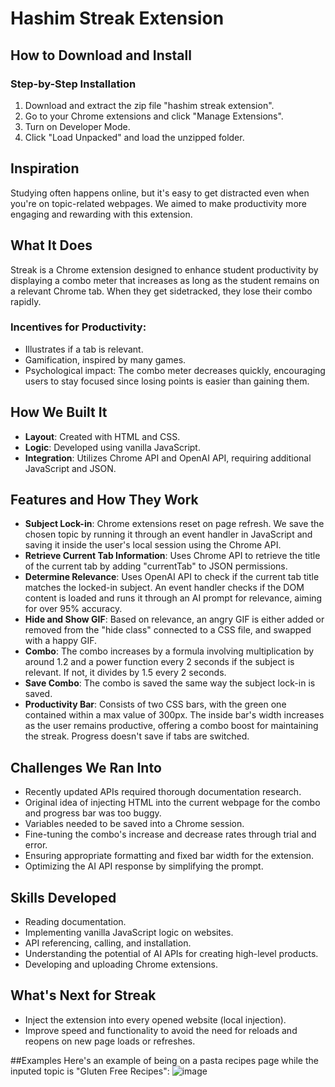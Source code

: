 # Hashim Streak Extension

## How to Download and Install

### Step-by-Step Installation
1. Download and extract the zip file "hashim streak extension".
2. Go to your Chrome extensions and click "Manage Extensions".
3. Turn on Developer Mode.
4. Click "Load Unpacked" and load the unzipped folder.

## Inspiration
Studying often happens online, but it's easy to get distracted even when you're on topic-related webpages. We aimed to make productivity more engaging and rewarding with this extension.

## What It Does
Streak is a Chrome extension designed to enhance student productivity by displaying a combo meter that increases as long as the student remains on a relevant Chrome tab. When they get sidetracked, they lose their combo rapidly.

### Incentives for Productivity:
- Illustrates if a tab is relevant.
- Gamification, inspired by many games.
- Psychological impact: The combo meter decreases quickly, encouraging users to stay focused since losing points is easier than gaining them.

## How We Built It
- **Layout**: Created with HTML and CSS.
- **Logic**: Developed using vanilla JavaScript.
- **Integration**: Utilizes Chrome API and OpenAI API, requiring additional JavaScript and JSON.

## Features and How They Work
- **Subject Lock-in**: Chrome extensions reset on page refresh. We save the chosen topic by running it through an event handler in JavaScript and saving it inside the user's local session using the Chrome API.
- **Retrieve Current Tab Information**: Uses Chrome API to retrieve the title of the current tab by adding "currentTab" to JSON permissions.
- **Determine Relevance**: Uses OpenAI API to check if the current tab title matches the locked-in subject. An event handler checks if the DOM content is loaded and runs it through an AI prompt for relevance, aiming for over 95% accuracy.
- **Hide and Show GIF**: Based on relevance, an angry GIF is either added or removed from the "hide class" connected to a CSS file, and swapped with a happy GIF.
- **Combo**: The combo increases by a formula involving multiplication by around 1.2 and a power function every 2 seconds if the subject is relevant. If not, it divides by 1.5 every 2 seconds.
- **Save Combo**: The combo is saved the same way the subject lock-in is saved.
- **Productivity Bar**: Consists of two CSS bars, with the green one contained within a max value of 300px. The inside bar's width increases as the user remains productive, offering a combo boost for maintaining the streak. Progress doesn't save if tabs are switched.

## Challenges We Ran Into
- Recently updated APIs required thorough documentation research.
- Original idea of injecting HTML into the current webpage for the combo and progress bar was too buggy.
- Variables needed to be saved into a Chrome session.
- Fine-tuning the combo's increase and decrease rates through trial and error.
- Ensuring appropriate formatting and fixed bar width for the extension.
- Optimizing the AI API response by simplifying the prompt.

## Skills Developed
- Reading documentation.
- Implementing vanilla JavaScript logic on websites.
- API referencing, calling, and installation.
- Understanding the potential of AI APIs for creating high-level products.
- Developing and uploading Chrome extensions.

## What's Next for Streak
- Inject the extension into every opened website (local injection).
- Improve speed and functionality to avoid the need for reloads and reopens on new page loads or refreshes.

##Examples
Here's an example of being on a pasta recipes page while the inputed topic is "Gluten Free Recipes":
![image](https://github.com/Hashezm/Streak/assets/76060515/5651fce1-59ab-4d40-9ee8-52560c5473c3)

